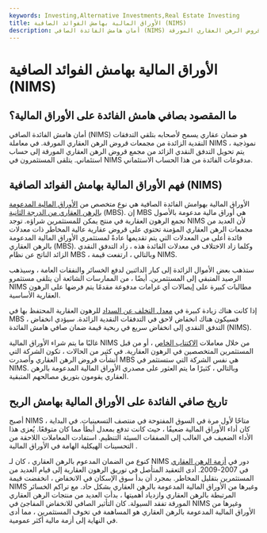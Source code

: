 ```yaml
---
keywords: Investing,Alternative Investments,Real Estate Investing
title: الأوراق المالية بهامش الفوائد الصافية (NIMS)
description: أمان هامش الفائدة الصافي (NIMS) هو ضمان يسمح لأصحابه بالوصول إلى التدفقات النقدية الزائدة من مجمعات قروض الرهن العقاري المورقة.
---
```


# الأوراق المالية بهامش الفوائد الصافية (NIMS)
## ما المقصود بصافي هامش الفائدة على الأوراق المالية؟

أمان هامش الفائدة الصافي (NIMS) هو ضمان عقاري يسمح لأصحابه بتلقي التدفقات النقدية الزائدة من مجمعات قروض الرهن العقاري المورقة. في معاملة NIMS نموذجية ، يتم تحويل التدفق النقدي الزائد من مجمع قروض الرهن العقاري المورقة إلى حساب استئماني. يتلقى المستثمرون في NIMS مدفوعات الفائدة من هذا الحساب الاستئماني.

## فهم الأوراق المالية بهامش الفوائد الصافية (NIMS)

الأوراق المالية بهوامش الفائدة الصافية هي نوع متخصص من [الأوراق المالية المدعومة بالرهن العقاري من الدرجة الثانية](/mbs) (MBS). إن MBS هي أوراق مالية مدعومة بالأصول تجمع الرهون العقارية في منتج يمكن للمستثمرين شراؤه. توجد NIMS لأن العديد من مجمعات الرهن العقاري المؤمنة تحتوي على قروض عقارية عالية المخاطر ذات معدلات فائدة أعلى من المعدلات التي يتم تقديمها عادةً لمستثمري الأوراق المالية المدعومة بالرهن العقاري (MBS). وكلما زاد الاختلاف في معدلات الفائدة هذه ، زاد التدفق النقدي الزائد الناتج عن نظام MBS ، وبالتالي ، ارتفعت قيمة NIMS.

ستذهب بعض الأموال الزائدة إلى كبار الدائنين لدفع الخسائر والنفقات العامة ، وسيذهب الرصيد المتبقي إلى المستثمرين. أيضًا ، من الممارسات الشائعة أن يتلقى مستثمرو NIMS مطالبات كبيرة على إيصالات أي غرامات مدفوعة مقدمًا يتم فرضها على الرهون العقارية الأساسية.

إذا كانت هناك زيادة كبيرة في [معدل التخلف عن السداد](/defaultrate) للرهون العقارية المحتفظ بها في MBS ، فسيكون هناك انخفاض لاحق في التدفقات النقدية الزائدة. سيؤدي انخفاض التدفق النقدي إلى انخفاض سريع في ربحية قيمة ضمان صافي هامش الفائدة (NIMS).

غالبًا ما يتم شراء الأوراق المالية NIMS من خلال معاملات [الاكتتاب الخاص](/privateplacement) ، أو من قبل المستثمرين المتخصصين في الرهون العقارية. في كثير من الحالات ، تكون الشركة التي أنشأت قروض الرهن العقاري وأصدرت MBS هي نفس الشركة التي ستستثمر في NIMS. وبالتالي ، كثيرًا ما يتم العثور على مصدري الأوراق المالية المدعومة بالرهن العقاري يقومون بتوريق مصالحهم المتبقية.

## تاريخ صافي الفائدة على الأوراق المالية بهامش الربح

أصبح NIMS متاحًا لأول مرة في السوق المفتوحة في منتصف التسعينيات. في البداية ، كان أداء الأوراق المالية ضعيفًا ، حيث كانت تدفع بمعدل أبطأ مما كان متوقعًا. يُعزى هذا الأداء الضعيف في الغالب إلى الصفقات السيئة التنظيم. استفادت المعاملات اللاحقة من التحسينات الهيكلية الهامة في الأوراق المالية .

كنوع من الضمان المدعوم بالرهن العقاري ، كان لـ NIMS دور في [أزمة الرهن العقاري](/subprime-meltdown) في 2007-2009. أدى التعقيد المتأصل في توريق الرهون العقارية إلى قيام العديد من المستثمرين بتقليل المخاطر. بمجرد أن بدأ سوق الإسكان في الانخفاض ، انخفضت قيمة NIMS وغيرها من الأوراق المالية المدعومة بالرهن العقاري بشكل حاد. مع تراكم الخسائر المرتبطة بالرهن العقاري وازدياد أهميتها ، بدأت العديد من منتجات الرهن العقاري المورقة تفقد السيولة. كان التأثير الصافي للانخفاض المفاجئ في NIMS وغيرها من الأوراق المالية المدعومة بالرهن العقاري هو المساهمة في تخوف المستثمرين ، مما أدى في النهاية إلى أزمة مالية أكثر عمومية.

